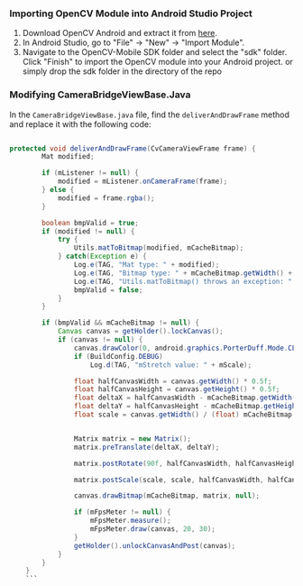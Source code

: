 ### Importing OpenCV Module into Android Studio Project

1. Download OpenCV Android and extract it from [here](https://opencv.org/releases/).
2. In Android Studio, go to "File" -> "New" -> "Import Module".
3. Navigate to the OpenCV-Mobile SDK folder and select the "sdk" folder. Click "Finish" to import the OpenCV module into your Android project.
or simply drop the sdk folder in the directory of the repo
### Modifying CameraBridgeViewBase.Java

In the `CameraBridgeViewBase.java` file, find the `deliverAndDrawFrame` method and replace it with the following code:
```java

protected void deliverAndDrawFrame(CvCameraViewFrame frame) {
        Mat modified;

        if (mListener != null) {
            modified = mListener.onCameraFrame(frame);
        } else {
            modified = frame.rgba();
        }

        boolean bmpValid = true;
        if (modified != null) {
            try {
                Utils.matToBitmap(modified, mCacheBitmap);
            } catch(Exception e) {
                Log.e(TAG, "Mat type: " + modified);
                Log.e(TAG, "Bitmap type: " + mCacheBitmap.getWidth() + "*" + mCacheBitmap.getHeight());
                Log.e(TAG, "Utils.matToBitmap() throws an exception: " + e.getMessage());
                bmpValid = false;
            }
        }

        if (bmpValid && mCacheBitmap != null) {
            Canvas canvas = getHolder().lockCanvas();
            if (canvas != null) {
                canvas.drawColor(0, android.graphics.PorterDuff.Mode.CLEAR);
                if (BuildConfig.DEBUG)
                    Log.d(TAG, "mStretch value: " + mScale);

                float halfCanvasWidth = canvas.getWidth() * 0.5f;
                float halfCanvasHeight = canvas.getHeight() * 0.5f;
                float deltaX = halfCanvasWidth - mCacheBitmap.getWidth() * 0.5f;
                float deltaY = halfCanvasHeight - mCacheBitmap.getHeight() * 0.5f;
                float scale = canvas.getWidth() / (float) mCacheBitmap.getHeight();


                Matrix matrix = new Matrix();
                matrix.preTranslate(deltaX, deltaY);

                matrix.postRotate(90f, halfCanvasWidth, halfCanvasHeight);

                matrix.postScale(scale, scale, halfCanvasWidth, halfCanvasHeight);

                canvas.drawBitmap(mCacheBitmap, matrix, null);

                if (mFpsMeter != null) {
                    mFpsMeter.measure();
                    mFpsMeter.draw(canvas, 20, 30);
                }
                getHolder().unlockCanvasAndPost(canvas);
            }
        }
    }
	```
